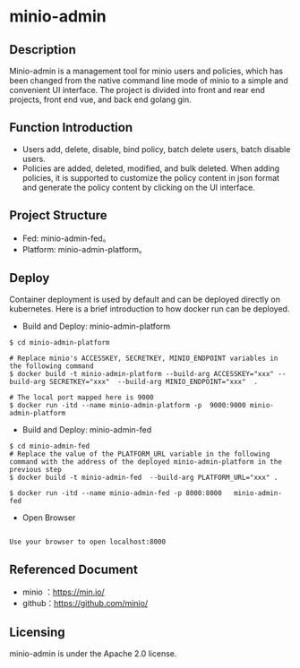 

# minio-admin

## Description
Minio-admin is a management tool for minio users and policies, which has been changed from the native command line mode of minio to a simple and convenient UI interface. The project is divided into front and rear end projects, front end vue, and back end golang gin.
  
## Function Introduction
- Users add, delete, disable, bind policy, batch delete users, batch disable users.
- Policies are added, deleted, modified, and bulk deleted. When adding policies, it is supported to customize the policy content in json format and generate the policy content by clicking on the UI interface.


## Project Structure
- Fed: minio-admin-fed。
- Platform: minio-admin-platform。


## Deploy
Container deployment is used by default and can be deployed directly on kubernetes. Here is a brief introduction to how docker run can be deployed.
- Build and Deploy: minio-admin-platform
```
$ cd minio-admin-platform

# Replace minio's ACCESSKEY, SECRETKEY, MINIO_ENDPOINT variables in the following command
$ docker build -t minio-admin-platform --build-arg ACCESSKEY="xxx" --build-arg SECRETKEY="xxx"  --build-arg MINIO_ENDPOINT="xxx"  .

# The local port mapped here is 9000
$ docker run -itd --name minio-admin-platform -p  9000:9000 minio-admin-platform 
```
- Build and Deploy:  minio-admin-fed
```
$ cd minio-admin-fed
# Replace the value of the PLATFORM_URL variable in the following command with the address of the deployed minio-admin-platform in the previous step
$ docker build -t minio-admin-fed  --build-arg PLATFORM_URL="xxx" .

$ docker run -itd --name minio-admin-fed -p 8000:8000   minio-admin-fed 
```
- Open Browser
```

Use your browser to open localhost:8000

```

## Referenced Document

- minio ：https://min.io/
- github：https://github.com/minio/


## Licensing
minio-admin is under the Apache 2.0 license.
